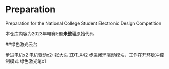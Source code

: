 # Preparation
Preparation for the National College Student Electronic Design Competition

本仓库内容为2023年电赛E题**未整理**原始代码

##绿色激光云台

步进电机x2
电机驱动x2: 张大头 ZDT_X42 步进闭环驱动模块，工作在开环脉冲控制模式
绿色激光笔x1
